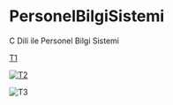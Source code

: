 # PersonelBilgiSistemi
C Dili ile Personel Bilgi Sistemi

[T1](https://lh4.googleusercontent.com/7MbMIp7IJj2tGfbhwVKc4Xd5O-nkdk3rPNLi7JkY5HM-hCgiChxb1vJ9Yew7eO2VX1cB6SzmzO1LJmGWFg50=w1920-h938)

[![T2](https://lh4.googleusercontent.com/7MbMIp7IJj2tGfbhwVKc4Xd5O-nkdk3rPNLi7JkY5HM-hCgiChxb1vJ9Yew7eO2VX1cB6SzmzO1LJmGWFg50=w1920-h938)](https://lh4.googleusercontent.com/7MbMIp7IJj2tGfbhwVKc4Xd5O-nkdk3rPNLi7JkY5HM-hCgiChxb1vJ9Yew7eO2VX1cB6SzmzO1LJmGWFg50=w1920-h938)

![T3](https://lh4.googleusercontent.com/7MbMIp7IJj2tGfbhwVKc4Xd5O-nkdk3rPNLi7JkY5HM-hCgiChxb1vJ9Yew7eO2VX1cB6SzmzO1LJmGWFg50=w1920-h938)

